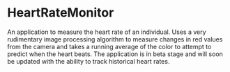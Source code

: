 <h1>HeartRateMonitor</h1>
An application to measure the heart rate of an individual. Uses a very rudimentary image processing algorithm to measure changes in red values from the camera and takes a running average of the color to attempt to predict when the heart beats.
The application is in beta stage and will soon be updated with the ability to
track historical heart rates.
